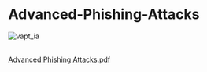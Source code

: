 # Advanced-Phishing-Attacks
![vapt_ia](https://user-images.githubusercontent.com/71223047/230866409-7ec1e504-ed83-4fe1-b340-e047bbd1f9ef.png)

<br />[Advanced Phishing Attacks.pdf](https://github.com/shubham17varma/Advanced-Phishing-Attacks/files/11189010/Advanced.Phishing.Attacks.pdf)
